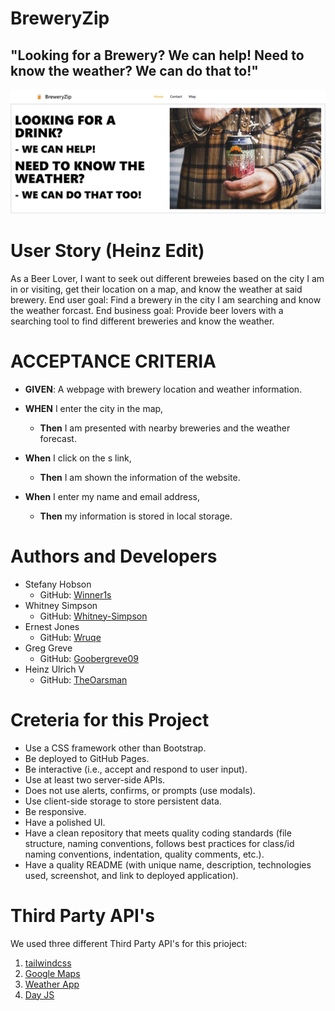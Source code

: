 # BreweryZip
## "Looking for a Brewery? We can help! Need to know the weather? We can do that to!"


![Alt text](image.png)


# User Story (Heinz Edit)
As a Beer Lover, I want to seek out different breweies based on the city I am in or visiting, get their location on a map, and know the weather at said brewery. End user goal: Find a brewery in the city I am searching and know the weather forcast. End business goal: Provide beer lovers with a searching tool to find different breweries and know the weather.


# ACCEPTANCE CRITERIA
* **GIVEN**: A webpage with brewery location and weather information.

* **WHEN** I enter the city in the map,
  * **Then** I am presented with nearby breweries and the weather forecast.
* **When** I click on the s link,
  * **Then** I am shown the  information of the website.
* **When** I enter my name and email address,
  * **Then** my information is stored in local storage.


# Authors and Developers
* Stefany Hobson
  * GitHub: [Winner1s](https://github.com/Winner1s)
* Whitney Simpson
  * GitHub: [Whitney-Simpson](https://github.com/Whitney-Simpson)
* Ernest Jones
  * GitHub: [Wruqe](https://github.com/Wruqe)
* Greg Greve
  * GitHub: [Goobergreve09](https://github.com/Goobergreve09)
* Heinz Ulrich V
  * GitHub: [TheOarsman](https://github.com/TheOarsman)


# Creteria for this Project
* Use a CSS framework other than Bootstrap.
* Be deployed to GitHub Pages.
* Be interactive (i.e., accept and respond to user input).
* Use at least two server-side APIs.
* Does not use alerts, confirms, or prompts (use modals).
* Use client-side storage to store persistent data.
* Be responsive.
* Have a polished UI.
* Have a clean repository that meets quality coding standards (file structure, naming conventions, follows best practices for class/id naming conventions, indentation, quality comments, etc.).
* Have a quality README (with unique name, description, technologies used, screenshot, and link to deployed application).


# Third Party API's
We used three different Third Party API's for this prioject:
1) [tailwindcss](https://tailwindcss.com/)
2) [Google Maps](https://developers.google.com/maps/documentation/javascript/overview)
3) [Weather App](https://openweathermap.org/api)
4) [Day JS](https://day.js.org/en/)